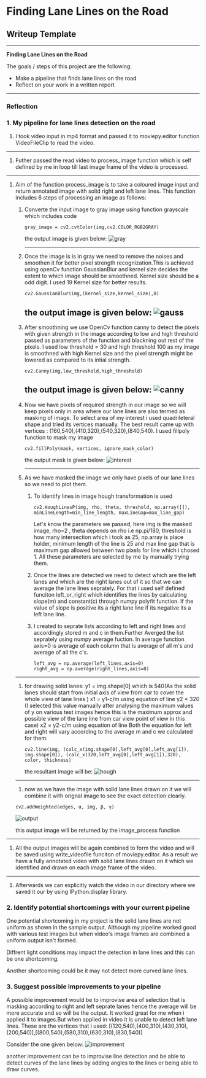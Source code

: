 # **Finding Lane Lines on the Road** 

## Writeup Template

---

**Finding Lane Lines on the Road**

The goals / steps of this project are the following:
* Make a pipeline that finds lane lines on the road
* Reflect on your work in a written report

---

### Reflection

### 1. My pipeline for lane lines detection on the road

1. I took video input in mp4 format and passed it to moviepy.editor function VideoFileClip to read the video.
---
1. Futher passed the read video to process_image function which is self defined by me in loop till last image frame of the video is processed.
---
1. Aim of the function process_image is to take a coloured image input and return annotated image with solid right and left lane lines. This function includes 6 steps of processing an image as follows:
    1. Converte the input image to gray image using function grayscale which includes code
        ```
        gray_image = cv2.cvtColor(img,cv2.COLOR_RGB2GRAY)
        
        ```
        the output image is given below:
        ![gray](gray.png)
        
       ---
       
    1. Once the image is is in gray we need to remove the noises and smoothen it for better pixel strength recognization.This is achieved using openCv function GaussianBlur and kernel size decides the extent to which image should be smoothned. Kernel size should be a odd digit. I used 19 Kernel size for better results.
        ```
        cv2.GaussianBlur(img,(kernel_size,kernel_size),0)
        
        ```
        the output image is given below:
        ![gauss](gauss.png)
        ---
        
    1. After smoothning we use OpenCv function canny to detect the pixels with given strength in the image according to low and high threshold passed as parameters of the function and blackning out rest of the pixels. I used low threshold = 30 and high threshold 100 as my image is smoothned with high Kernel size and the pixel strength might be lowered as compared to its intial strength.
        ```
        cv2.Canny(img,low_threshold,high_threshold)
        
        ```
        the output image is given below:
        ![canny](canny.png)
        ---
        
    1. Now we have pixels of required strength in our image so we will keep pixels only in area where our lane lines are also termed as masking of image. To select area of my interest i used quadrileteral shape and tried its vertices manually. The best result came up with vertices : (160,540),(410,320),(540,320),(840,540). I used fillpoly function to mask my image
        ```
        cv2.fillPoly(mask, vertices, ignore_mask_color)
        ```
        the output mask is given below:
        ![interest](interest.png)
        
        ---
        
    1. As we have masked the image we only have pixels of our lane lines so we need to plot them. 
        1. To identify lines in image hough transformation is used
            ```
            cv2.HoughLinesP(img, rho, theta, threshold, np.array([]), minLineLength=min_line_length, maxLineGap=max_line_gap)
            ```
            Let's know the parameters we passed, here img is the masked image, rho=2 , theta depends on rho i.e np.pi/180, threshold is how many intersection which i took as 25, np.array is place holder, minimum length of the line is 25 and max line gap that is maximum gap allowed between two pixels for line which i chosed 1. All these parameters are selected by me by manually trying them.
        
        1. Once the lines are detected we need to detect which are the left lanes and which are the right lanes out of it so that we can average the lane lines seprately. For that i used self defined funciton left_or_right which identifies the lines by calculating slope(m) and constant(c) through numpy polyfit function. If the value of slope is positive its a right lane line if its negative its a left lane line. 
        
        1. I created to seprate lists according to left and right lines and accordingly stored m and c in them.Further Averged the list seprately using numpy average fuction. In average function axis=0 is average of each column that is average of all m's and average of all the c's.
            ```
            left_avg = np.average(left_lines,axis=0)
            right_avg = np.average(right_lines,axis=0)
            ```
     ---
     1. for drawing solid lanes:
                y1 = img.shape[0] which is 540(As the solid lanes should start from initial axis of view from car to cover the whole view of lane lines )
                x1 = y1-c/m using equation of line
                y2 = 320 (I selected this value manually after analysing the maximum values of y on various test images hence this is the maximum approx and possible view of the lane line from car view point of view in this case)
                x2 = y2-c/m using equation of line
           Both the equation for left and right will vary according to the average m and c we calculated for them.
           ```
           cv2.line(img, (calc_x(img.shape[0],left_avg[0],left_avg[1]), img.shape[0]), (calc_x(320,left_avg[0],left_avg[1]),320), color, thickness)
           ```
           the resultant image will be:
           ![hough](hough.png)
      ---
     1. now as we have the image with solid lane lines drawn on it we will combine it with orignal image to see the exact detection clearly. 
      ```
      cv2.addWeighted(edges, α, img, β, γ)
      ```
      ![output](output.png)
      
      this output image will be returned by the image_process function
---
1. All the output images will be again combined to form the video and will be saved using write_videofile funciton of moviepy.editor. As a result we have a fully annotated video with solid lane lines drawn on it which we identified and drawn on each image frame of the video.
---

1. Afterwards we can explicitly watch the video in our directory where we saved it our by using IPython.display library.



### 2. Identify potential shortcomings with your current pipeline


One potential shortcoming in my project is the solid lane lines are not uniform as shown in the sample output. Although my pipeline worked good with various test images but when video's image frames are combined a uniform output isn't formed. 

Diffrent light conditions may impact the detection in lane lines and this can be one shortcoming.

Another shortcoming could be it may not detect more curved lane lines.



### 3. Suggest possible improvements to your pipeline

A possible improvement would be to improvise area of selection that is masking according to right and left seprate lanes hence the average will be more accurate and so will be the output. It worked great for me when i applied it to images.But when applied in video it is unable to detect left lane lines.
These are the vertices that i used:
[(120,540),(400,310),(430,310),(200,540)],[(800,540),(580,310),(630,310),(830,540)]

Consider the one given below:
![improvement](improvement.png)

another improvement can be to improvise line detection and be able to detect curves of the lane lines by adding angles to the lines or being able to draw curves.